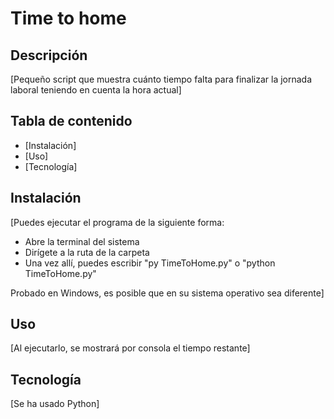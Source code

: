 # Time to home

## Descripción

[Pequeño script que muestra cuánto tiempo falta para finalizar la jornada laboral teniendo en cuenta la hora actual]

## Tabla de contenido

- [Instalación]
- [Uso]
- [Tecnología]

## Instalación

[Puedes ejecutar el programa de la siguiente forma:

- Abre la terminal del sistema
- Dirígete a la ruta de la carpeta
- Una vez allí, puedes escribir "py TimeToHome.py" o "python TimeToHome.py"

Probado en Windows, es posible que en su sistema operativo sea diferente]

## Uso

[Al ejecutarlo, se mostrará por consola el tiempo restante]

## Tecnología

[Se ha usado Python]